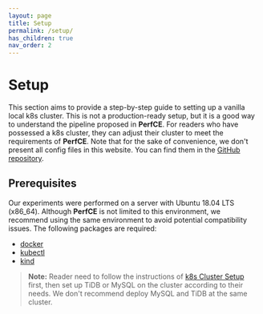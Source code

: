 ```yaml
---
layout: page
title: Setup
permalink: /setup/
has_children: true
nav_order: 2
---
```


# Setup

This section aims to provide a step-by-step guide to setting up a vanilla local k8s cluster. This is not a production-ready setup, but it is a good way to understand the pipeline proposed in **PerfCE**. For readers who have possessed a k8s cluster, they can adjust their cluster to meet the requirements of **PerfCE**. Note that for the sake of convenience, we don't present all config files in this website. You can find them in the [GitHub repository](https://github.com/ZhenlanJi/PerfCE/tree/main/config_files/setup).

<!-- [TOC] -->
<!-- {: .no_toc .text-delta } -->
<!-- 1. TOC
{:toc} -->


## Prerequisites
Our experiments were performed on a server with Ubuntu 18.04 LTS (x86\_64). Although **PerfCE** is not limited to this environment, we recommend using the same environment to avoid potential compatibility issues. 
The following packages are required:
- [docker](https://docs.docker.com/engine/install/ubuntu/)
- [kubectl](https://kubernetes.io/docs/tasks/tools/install-kubectl/)
- [kind](https://kind.sigs.k8s.io/docs/user/quick-start/)

> **Note:** Reader need to follow the instructions of [k8s Cluster Setup](https://zhenlanji.github.io/PerfCE/setup/k8s) first, then set up TiDB or MySQL on the cluster according to their needs. We don't recommend deploy MySQL and TiDB at the same cluster.